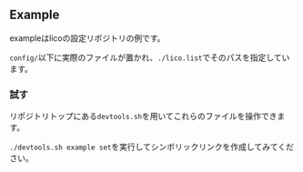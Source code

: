 ## Example

exampleはlicoの設定リポジトリの例です。

`config/`以下に実際のファイルが置かれ、`./lico.list`でそのパスを指定しています。

### 試す

リポジトリトップにある`devtools.sh`を用いてこれらのファイルを操作できます。

`./devtools.sh example set`を実行してシンボリックリンクを作成してみてください。
